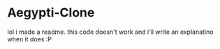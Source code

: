 Aegypti-Clone
=============

lol i made a readme. this code doesn't work and i'll write an explanatino when it does :P

